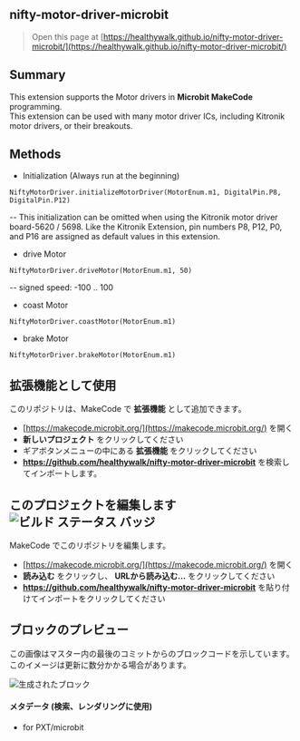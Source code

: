 ## nifty-motor-driver-microbit

> Open this page at [https://healthywalk.github.io/nifty-motor-driver-microbit/](https://healthywalk.github.io/nifty-motor-driver-microbit/)

## Summary
This extension supports the Motor drivers in __Microbit MakeCode__ programming.  
This extension can be used with many motor driver ICs, including Kitronik motor drivers, or their breakouts.

## Methods
* Initialization    (Always run at the beginning)
```
NiftyMotorDriver.initializeMotorDriver(MotorEnum.m1, DigitalPin.P8, DigitalPin.P12)
```
-- This initialization can be omitted when using the Kitronik motor driver board-5620 / 5698. Like the Kitronik Extension, pin numbers P8, P12, P0, and P16 are assigned as default values in this extension.  

* drive Motor
```
NiftyMotorDriver.driveMotor(MotorEnum.m1, 50)
```
-- signed speed: -100 .. 100  

* coast Motor
```
NiftyMotorDriver.coastMotor(MotorEnum.m1)
```

* brake Motor
```
NiftyMotorDriver.brakeMotor(MotorEnum.m1)
```


## 拡張機能として使用

このリポジトリは、MakeCode で **拡張機能** として追加できます。

* [https://makecode.microbit.org/](https://makecode.microbit.org/) を開く
* **新しいプロジェクト** をクリックしてください
* ギアボタンメニューの中にある **拡張機能** をクリックしてください
* **https://github.com/healthywalk/nifty-motor-driver-microbit** を検索してインポートします。

## このプロジェクトを編集します ![ビルド ステータス バッジ](https://github.com/healthywalk/nifty-motor-driver-microbit/workflows/MakeCode/badge.svg)

MakeCode でこのリポジトリを編集します。

* [https://makecode.microbit.org/](https://makecode.microbit.org/) を開く
* **読み込む** をクリックし、 **URLから読み込む...** をクリックしてください
* **https://github.com/healthywalk/nifty-motor-driver-microbit** を貼り付けてインポートをクリックしてください

## ブロックのプレビュー

この画像はマスター内の最後のコミットからのブロックコードを示しています。
このイメージは更新に数分かかる場合があります。

![生成されたブロック](https://github.com/healthywalk/nifty-motor-driver-microbit/raw/master/.github/makecode/blocks.png)

#### メタデータ (検索、レンダリングに使用)

* for PXT/microbit
<script src="https://makecode.com/gh-pages-embed.js"></script><script>makeCodeRender("{{ site.makecode.home_url }}", "{{ site.github.owner_name }}/{{ site.github.repository_name }}");</script>
